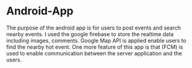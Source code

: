 # Android-App
The purpose of the android app is for users to post events and search nearby events. I used the google firebase to store the realtime data including images, comments. Google Map API is applied enable users to find the nearby hot event. One more feature of this app is that (FCM) is used to enable communication between the server application and the users. 

